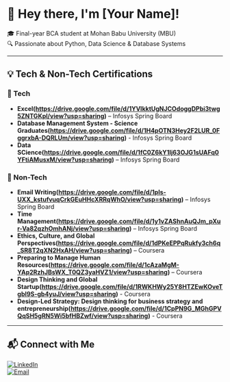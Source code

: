 # 👋 Hey there, I'm [Your Name]!

🎓 Final-year BCA student at Mohan Babu University (MBU)  
🔍 Passionate about Python, Data Science & Database Systems  

---

## 💡 Tech & Non-Tech Certifications
### 🧠 Tech
- **Excel(https://drive.google.com/file/d/1YVlkktUgNJCOdoggDPbi3twg5ZNTGKpl/view?usp=sharing)** – Infosys Spring Board
- **Database Management System - Science Graduates(https://drive.google.com/file/d/1H4pOTN3Hey2F2LUR_0FggrxbA-DQRLUm/view?usp=sharing)** - Infosys Spring Board
- **Data SCience(https://drive.google.com/file/d/1fC0Z6kY1Ij63OJG1sUAFq0YFtiAMusxM/view?usp=sharing)** – Infosys Spring Board

### 🌟 Non-Tech
- **Email Writing(https://drive.google.com/file/d/1pls-UXX_kstufvuqCrkGEuHHcXRRqWhO/view?usp=sharing)** – Infosys Spring Board
- **Time Management(https://drive.google.com/file/d/1y1vZAShnAuQJm_pXur-Va82qzhOmhANj/view?usp=sharing)** – Infosys Spring Board
- **Ethics, Culture, and Global Perspectives(https://drive.google.com/file/d/1dPKeEPPqRukfy3ch6q_SR8T2qXN2HxAH/view?usp=sharing)** – Coursera
- **Preparing to Manage Human Resources(https://drive.google.com/file/d/1cAzaMgM-YAp2RzhJBsWX_T0QZ3yaHVZ1/view?usp=sharing)** – Coursera
- **Design Thinking and Global Startup(https://drive.google.com/file/d/1RWKHWy25Y8HTZEwKOveTgbI9S-gb4yuJ/view?usp=sharing)** - Coursera
- **Design-Led Strategy: Design thinking for business strategy and entrepreneurship(https://drive.google.com/file/d/1CpPN9G_MGhGPVQqSH5gRN5Wi5bfHBZwf/view?usp=sharing)** - Coursera


---

## 📬 Connect with Me
[![LinkedIn](https://img.shields.io/badge/LinkedIn-Muskan_Shaik-blue)](www.linkedin.com/in/muskanshaik1500)  
[![Email](https://img.shields.io/badge/Email-your.email@domain.com-red)](mailto:muskanshaik1500@gmail.com)
